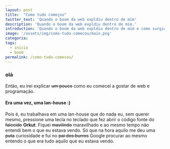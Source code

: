 ```yaml
---
layout: post
title:  "Como tudo começou"
twitter_text: 'Quando o boom da web expldiu dentro de mim'
description: 'Quando o boom da web expldiu dentro de mim.'
introduction: 'Quando o boom da web expldiu dentro de mim e como surgiu o meu interesse por programação.'
image: '/assets/img/como-tudo-comecou/main.png'
categoria:
tags:
  - inicio
  - boom
permalink: /como-tudo-comecou/
---
```


### olá

Então, eu irei explicar ~~um pouco~~ como eu comecei a gostar de web e programação.

#### Era uma vez, uma lan-house :)

Pois é, eu trabalhava em uma lan-house que do nada eu, sem querer mesmo, pressione uma tecla no teclado que fez abrir o código fonte do ~~falecido~~ **Orkut**. Fiquei ~~mavilindo~~ maravilhado e ao mesmo tempo não entendi bem o que eu estava vendo. Só que na hora aquilo me deu uma ~~puta~~ curiosidade e fui no ~~pai dos burros~~ Google procurar ao mesmo entendo o que era tudo aquilo que eu estava vendo.
